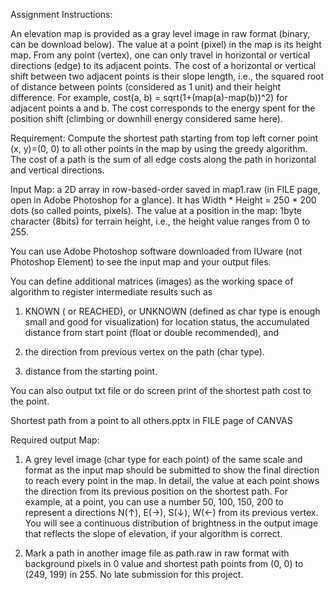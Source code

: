 Assignment Instructions:

An elevation map is provided as a gray level image in raw format (binary, can be download below). 
The value at a point (pixel) in the map is its height map.
From any point (vertex), one can only travel in horizontal or vertical directions (edge) to its adjacent points. 
The cost of a horizontal or vertical shift between two adjacent points is their slope length, i.e., the squared root of distance between points (considered as 1 unit) and their height difference. 
For example, cost(a, b) = sqrt(1+(map(a)-map(b))^2) for adjacent points a and b. 
The cost corresponds to the energy spent for the position shift (climbing or downhill energy considered same here).


Requirement: Compute the shortest path starting from top left corner point (x, y)=(0, 0) to all other points in the map  by using the greedy algorithm. 
The cost of a path is the sum of all edge costs along the path in horizontal and vertical directions.


Input Map: a 2D array in row-based-order saved in map1.raw (in FILE page, open in Adobe Photoshop for a glance). 
It has Width * Height = 250 * 200 dots (so called points, pixels).
The value at a position in the map: 1byte character (8bits) for terrain height, i.e., the height value ranges from 0 to 255.


You can use Adobe Photoshop software downloaded from IUware (not Photoshop Element) to see the input map and your output files.


You can define additional matrices (images) as the working space of algorithm to register intermediate results such as


1. KNOWN ( or REACHED), or UNKNOWN (defined as char type is enough small and good for visualization) for location status, the accumulated distance from start point (float or double recommended), and


2. the direction from previous vertex on the path (char type).


3. distance from the starting point.


You can also output txt file or do screen print of the shortest path cost to the point.



Shortest path from a point to all others.pptx in FILE page of CANVAS


Required output Map:
1. A grey level image (char type for each point) of the same scale and format as the input map should be submitted to show the final direction to reach every point in the map. 
In detail, the value at each point shows the direction from its previous position on the shortest path. 
For example, at a point, you can use a number  50, 100, 150, 200 to represent a directions N(↑), E(→), S(↓), W(←) from its previous vertex.  
You will see a continuous distribution of brightness in the output image that reflects the slope of elevation, if your algorithm is correct.

2. Mark a path in another image file as path.raw in raw format with background pixels in 0 value and shortest path points from (0, 0) to (249, 199) in 255. 
No late submission for this project.